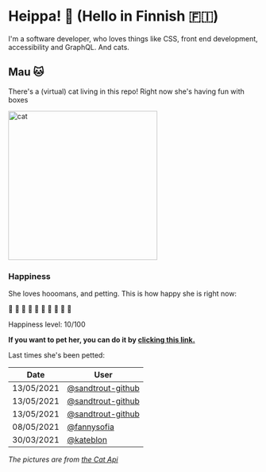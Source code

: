 # Heippa! :wave: (Hello in Finnish :finland:)

I'm a software developer, who loves things like CSS, front end development, accessibility and GraphQL. And cats.

<!-- Cat Widget Start -->
## Mau :cat:

There's a (virtual) cat living in this repo! Right now she's having fun with boxes

<img src=https://cdn2.thecatapi.com/images/2oo.gif alt="cat" width=300 />
  
### Happiness
  She loves hooomans, and petting. This is how happy she is right now: 
  
  :sparkling_heart: :black_heart: :black_heart: :black_heart: :black_heart: :black_heart: :black_heart: :black_heart: :black_heart: :black_heart: 
  
  Happiness level: 10/100
   
  **If you want to pet her, you can do it by [clicking this link.](https://github.com/eevajonnapanula/eevajonnapanula/issues/new?title=pet-cat&body=Just+submit+the+issue+-+that%27s+all+you+have+to+do+%3Acat%3A)**
  
  Last times she's been petted: 

Date | User
------- | ---------
 13/05/2021 | [@sandtrout-github](https://github.com/sandtrout-github)
13/05/2021 | [@sandtrout-github](https://github.com/sandtrout-github)
13/05/2021 | [@sandtrout-github](https://github.com/sandtrout-github)
08/05/2021 | [@fannysofia](https://github.com/fannysofia)
30/03/2021 | [@kateblon](https://github.com/kateblon)
  

*The pictures are from [the Cat Api](https://thecatapi.com/)*
<!-- Cat Widget End -->
